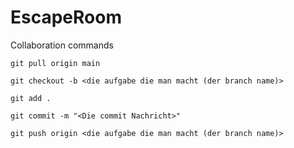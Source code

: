 # EscapeRoom
Collaboration commands
```
git pull origin main
```

```
git checkout -b <die aufgabe die man macht (der branch name)>
```

```
git add .
```

```
git commit -m "<Die commit Nachricht>"
```

```
git push origin <die aufgabe die man macht (der branch name)>
```
